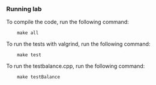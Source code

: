
 ### Running lab

 To compile the code, run the following command:
    
```
    make all 
```
To run the tests with valgrind, run the following command:
```
    make test
```

To run the testbalance.cpp, run the following command:
```
    make testBalance
```
